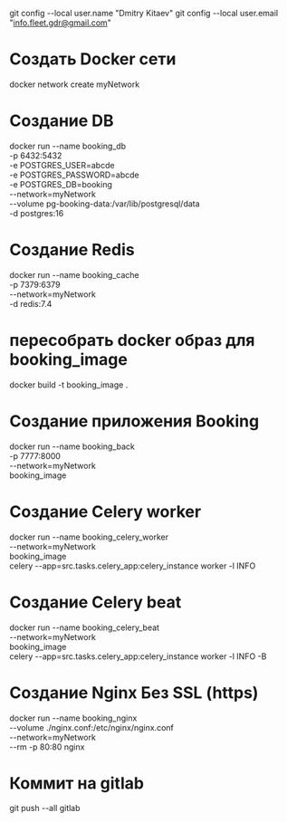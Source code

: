 git config --local user.name "Dmitry Kitaev"
git config --local user.email "info.fleet.gdr@gmail.com"


# Создать Docker сети
docker network create myNetwork

# Создание DB
docker run --name booking_db \
    -p 6432:5432 \
    -e POSTGRES_USER=abcde \
    -e POSTGRES_PASSWORD=abcde \
    -e POSTGRES_DB=booking \
    --network=myNetwork \
    --volume pg-booking-data:/var/lib/postgresql/data \
    -d postgres:16
    
# Создание Redis
docker run --name booking_cache \
    -p 7379:6379 \
    --network=myNetwork \
    -d redis:7.4

# пересобрать docker образ для booking_image
docker build -t booking_image .

# Создание приложения Booking
docker run --name booking_back \
    -p 7777:8000 \
    --network=myNetwork \
    booking_image

# Создание Celery worker
docker run --name booking_celery_worker \
    --network=myNetwork \
    booking_image \
    celery --app=src.tasks.celery_app:celery_instance worker -l INFO

# Создание Celery beat
docker run --name booking_celery_beat \
    --network=myNetwork \
    booking_image \
    celery --app=src.tasks.celery_app:celery_instance worker -l INFO -B


# Создание Nginx Без SSL (https)
docker run --name booking_nginx \
    --volume ./nginx.conf:/etc/nginx/nginx.conf \
    --network=myNetwork \
    --rm -p 80:80 nginx


# Коммит на gitlab
git push --all gitlab

#